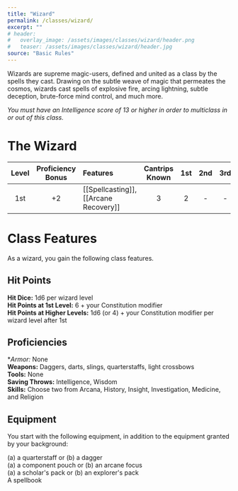 ```yaml
---
title: "Wizard"
permalink: /classes/wizard/
excerpt: ""
# header:
#   overlay_image: /assets/images/classes/wizard/header.png
#   teaser: /assets/images/classes/wizard/header.jpg
source: "Basic Rules"
---
```

Wizards are supreme magic-users, defined and united as a class by the spells they cast. Drawing on the subtle weave of magic that permeates the cosmos, wizards cast spells of explosive fire, arcing lightning, subtle deception, brute-force mind control, and much more.

*You must have an Intelligence score of 13 or higher in order to multiclass in or out of this class.*

# The Wizard

| Level | Proficiency Bonus | Features | Cantrips Known | 1st | 2nd | 3rd | 4th | 5th | 6th | 7th | 8th | 9th |
| :---: | :---: | :---- | :---: |:---: | :---: | :---: | :---: | :---: | :---: | :---: | :---: | :---: |
| 1st | +2 | [[Spellcasting]], [[Arcane Recovery]] | 3 | 2 | - | - | - | - | - | - | - | - |

# Class Features
As a wizard, you gain the following class features.

## Hit Points
**Hit Dice:** 1d6 per wizard level \
**Hit Points at 1st Level:** 6 + your Constitution modifier \
**Hit Points at Higher Levels:** 1d6 (or 4) + your Constitution modifier per wizard level after 1st

## Proficiencies
**Armor:* None \
**Weapons:** Daggers, darts, slings, quarterstaffs, light crossbows \
**Tools:** None \
**Saving Throws:** Intelligence, Wisdom \
**Skills:** Choose two from Arcana, History, Insight, Investigation, Medicine, and Religion

## Equipment
You start with the following equipment, in addition to the equipment granted by your background:

(a) a quarterstaff or (b) a dagger \
(a) a component pouch or (b) an arcane focus \
(a) a scholar's pack or (b) an explorer's pack \
A spellbook